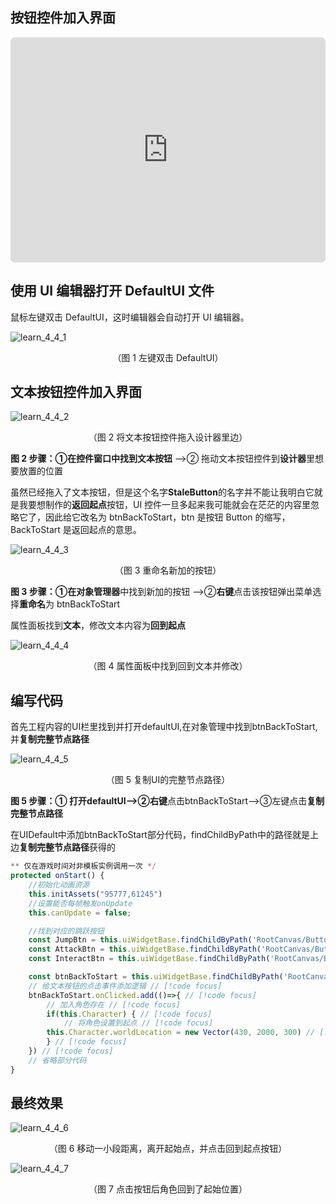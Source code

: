## 按钮控件加入界面

<iframe sandbox="allow-scripts allow-downloads allow-same-origin allow-popups allow-presentation allow-forms" frameborder="0" draggable="false" allowfullscreen="" allow="encrypted-media;" referrerpolicy="" aha-samesite="" class="iframe-loaded" src="https://player.bilibili.com/player.html?aid=699775603&bvid=BV1vm4y1v7gG&cid=1163451704&page=1&autoplay=0" style="border-radius: 7px; width: 100%; height: 360px;"></iframe>

## 使用 UI 编辑器打开 DefaultUI 文件

鼠标左键双击 DefaultUI，这时编辑器会自动打开 UI 编辑器。

![learn_4_4_1](https://arkimg.ark.online/learn_4_4_1.webp)

<center> （图 1 左键双击 DefaultUI） </center>

## 文本按钮控件加入界面
![learn_4_4_2](https://arkimg.ark.online/learn_4_4_2new.webp)

<center> （图 2 将文本按钮控件拖入设计器里边） </center>

**图 2 步骤：**①在控件窗口中找到**文本按钮** -->② 拖动文本按钮控件到**设计器**里想要放置的位置

虽然已经拖入了文本按钮，但是这个名字**StaleButton**的名字并不能让我明白它就是我要想制作的**返回起点**按钮，UI 控件一旦多起来我可能就会在茫茫的内容里忽略它了，因此给它改名为 btnBackToStart，btn 是按钮 Button 的缩写，BackToStart 是返回起点的意思。

![learn_4_4_3](https://arkimg.ark.online/learn_4_4_3new.webp)

<center> （图 3 重命名新加的按钮） </center>

**图 3 步骤：**①在**对象管理器**中找到新加的按钮 -->②**右键**点击该按钮弹出菜单选择**重命名**为 btnBackToStart

属性面板找到**文本**，修改文本内容为**回到起点**

![learn_4_4_4](https://arkimg.ark.online/learn_4_4_4new.webp)

<center> （图 4 属性面板中找到回到文本并修改） </center>

## 编写代码

首先工程内容的UI栏里找到并打开defaultUI,在对象管理中找到btnBackToStart,并**复制完整节点路径**

![learn_4_4_5](https://arkimg.ark.online/learn_4_4_5new.webp)

<center> （图 5 复制UI的完整节点路径） </center>

**图 5 步骤：**① 打开defaultUI-->②**右键**点击btnBackToStart-->③左键点击**复制完整节点路径**

在UIDefault中添加btnBackToStart部分代码，findChildByPath中的路径就是上边**复制完整节点路径**获得的
```typescript
** 仅在游戏时间对非模板实例调用一次 */
protected onStart() {
    //初始化动画资源 
    this.initAssets("95777,61245")
    //设置能否每帧触发onUpdate
    this.canUpdate = false;

    //找到对应的跳跃按钮
    const JumpBtn = this.uiWidgetBase.findChildByPath('RootCanvas/Button_Jump') as UI.Button
    const AttackBtn = this.uiWidgetBase.findChildByPath('RootCanvas/Button_Attack') as UI.Button
    const InteractBtn = this.uiWidgetBase.findChildByPath('RootCanvas/Button_Interact') as UI.Button

    const btnBackToStart = this.uiWidgetBase.findChildByPath('RootCanvas/btnBackToStart') as UI.StaleButton // [!code focus]
    // 给文本按钮的点击事件添加逻辑 // [!code focus]
    btnBackToStart.onClicked.add(()=>{ // [!code focus]
        // 加入角色存在 // [!code focus]
        if(this.Character) { // [!code focus]
            // 将角色设置到起点 // [!code focus]
	    this.Character.worldLocation = new Vector(430, 2000, 300) // [!code focus]
        } // [!code focus]
    }) // [!code focus]
    // 省略部分代码
}
```

## 最终效果

![learn_4_4_6](https://arkimg.ark.online/learn_4_4_6new.webp)
<center> （图 6 移动一小段距离，离开起始点，并点击回到起点按钮） </center>

![learn_4_4_7](https://arkimg.ark.online/learn_4_4_7new1.webp)
<center> （图 7 点击按钮后角色回到了起始位置） </center>
